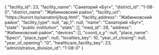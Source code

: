 {
    "facility_id": 23,
    "facility_name": "Санаторий «Буг»",
    "district_id": "1-08-0",
    "district_name": "Жабинковский район",
    "facility_url": "https:\/\/kurort.by\/sanatorij\/bug.html",
    "facility_address": "Жабинковский район",
    "facility_type": null,
    "ap_1": null,
    "name": "Санаторий «Буг»",
    "state": "public institution",
    "stats": [],
    "med_id": 28,
    "address": "Жабинковский район",
    "devices": [],
    "coord_x_y": null,
    "place_name": "Брест",
    "place_type": null,
    "localties_key": 10,
    "year_of_closing": null,
    "year_of_opening": "0",
    "healthcare_facility_key": 23,
    "administrative_division_id": "1-08-0"
}